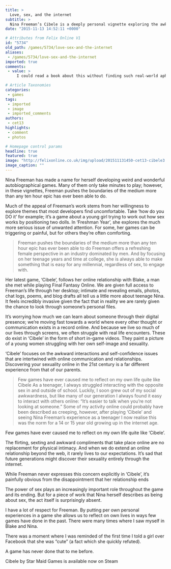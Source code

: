 ```yaml
---
title: >
  Love, sex, and the internet
subtitle: >
  Nina Freeman’s Cibele is a deeply personal vignette exploring the awkward sensuality of online relationships in your teens
date: "2015-11-13 14:52:11 +0000"

# Attributes from Felix Online V1
id: "5734"
old_path: /games/5734/love-sex-and-the-internet
aliases:
 - /games/5734/love-sex-and-the-internet
imported: true
comments:
 - value: >
     I could read a book about this without finding such real-world aphpoacres!

# Article Taxonomies
categories:
 - games
tags:
 - imported
 - image
 - imported_comments
authors:
 - cet13
highlights:
 - comment
 - photos

# Homepage control params
headline: true
featured: true
image: "http://felixonline.co.uk/img/upload/201511131450-cet13-cibele3.png"
image_caption: ""
---
```


Nina Freeman has made a name for herself developing weird and wonderful autobiographical games. Many of them only take minutes to play; however, in these vignettes, Freeman pushes the boundaries of the medium more than any ten hour epic has ever been able to do.

Much of the appeal of Freeman’s work stems from her willingness to explore themes that most developers find uncomfortable. Take ‘how do you DO it’ for example; it’s a game about a young girl trying to work out how sex works by positioning two dolls. In ‘Freshman Year’, she explores the much more serious issue of unwanted attention. For some, her games can be triggering or painful, but for others they’re often comforting.
> Freeman pushes the boundaries of the medium more than any ten hour epic has ever been able to do
Freeman offers a refreshing female perspective in an industry dominated by men. And by focusing on her teenage years and time at college, she is always able to make something that is easy for any millennial, regardless of sex, to engage with.

Her latest game, ‘Cibele’, follows her online relationship with Blake, a man she met while playing Final Fantasy Online. We are given full access to Freeman’s life through her desktop; intimate and revealing emails, photos, chat logs, poems, and blog drafts all tell us a little more about teenage Nina. It feels incredibly invasive given the fact that in reality we are rarely given the chance to look through someone’s personal files.

It’s worrying how much we can learn about someone through their digital presence; we’re moving fast towards a world where every other thought or communication exists in a record online. And because we live so much of our lives through screens, we often struggle with real life encounters. These do exist in ‘Cibele’ in the form of short in-game videos. They paint a picture of a young women struggling with her own self-image and sexuality.

‘Cibele’ focuses on the awkward interactions and self-confidence issues that are intertwined with online communication and relationships. Discovering your sexuality online in the 21st century is a far different experience from that of our parents.
> Few games have ever caused me to reflect on my own life quite like Cibele
As a teenager, I always struggled interacting with the opposite sex in and outside of school. Luckily, I soon grew out of my social awkwardness, but like many of our generation I always found it easy to interact with others online: “It’s easier to talk when you’re not looking at someone.” Some of my activity online could probably have been described as creeping, however, after playing ‘Cibele’ and seeing Nina Freeman’s experience as a teenager I now realise this was the norm for a 14 or 15 year old growing up in the internet age.

Few games have ever caused me to reflect on my own life quite like ‘Cibele’.

The flirting, sexting and awkward compliments that take place online are no replacement for physical intimacy. And when we do extend an online relationship beyond the web, it rarely lives to our expectations. It’s sad that future generations might discover their sexuality entirely through the internet.

While Freeman never expresses this concern explicitly in ‘Cibele’, it’s painfully obvious from the disappointment that her relationship ends

The power of sex plays an increasingly important role throughout the game and its ending. But for a piece of work that Nina herself describes as being about sex, the act itself is surprisingly absent.

I have a lot of respect for Freeman. By putting per own personal experiences in a game she allows us to reflect on own lives in ways few games have done in the past. There were many times where I saw myself in Blake and Nina.

There was a moment where I was reminded of the first time I told a girl over Facebook that she was “cute” (a fact which she quickly refuted).

A game has never done that to me before.

Cibele by Star Maid Games is available now on Steam
